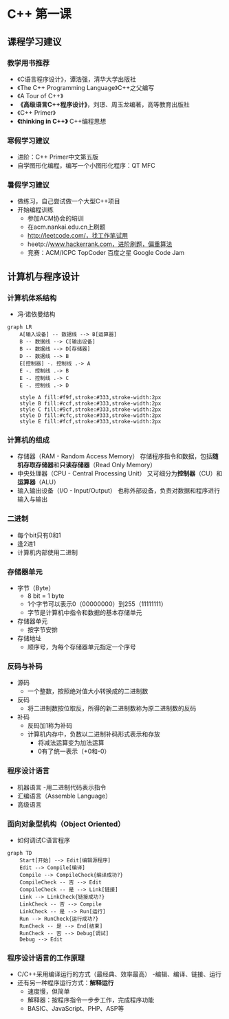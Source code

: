 # C++ 第一课
## 课程学习建议
### 教学用书推荐
- 《C语言程序设计》，谭浩强，清华大学出版社
- 《The C++ Programming Language》C++之父编写
- 《A Tour of C++》
- **《高级语言C++程序设计》**，刘璟、周玉龙编著，高等教育出版社
- 《C++ Primer》
- **《thinking in C++》** C++编程思想
### 寒假学习建议
  - 进阶：C++ Primer中文第五版
  - 自学图形化编程，编写一个小图形化程序：QT MFC
### 暑假学习建议
- 做练习，自己尝试做一个大型C++项目
- 开始编程训练
    - 参加ACM协会的培训
    - 在acm.nankai.edu.cn上刷题
    - http://leetcode.com/，找工作笔试用
    - heetp://www.hackerrank.com，进阶刷题，偏重算法
    - 竞赛：ACM/ICPC TopCoder 百度之星 Google Code Jam
## 计算机与程序设计
### 计算机体系结构
- 冯·诺依曼结构
```mermaid  
graph LR
    A[输入设备] -- 数据线 --> B[运算器]
    B -- 数据线 --> C[输出设备]
    B -- 数据线 --> D[存储器]
    D -- 数据线 --> B
    E[控制器] -. 控制线 .-> A
    E -. 控制线 .-> B
    E -. 控制线 .-> C
    E -. 控制线 .-> D
    
    style A fill:#f9f,stroke:#333,stroke-width:2px
    style B fill:#ccf,stroke:#333,stroke-width:2px
    style C fill:#9cf,stroke:#333,stroke-width:2px
    style D fill:#cfc,stroke:#333,stroke-width:2px
    style E fill:#fcf,stroke:#333,stroke-width:2px
```
### 计算机的组成
- 存储器（RAM - Random Access Memory）
  存储程序指令和数据，包括**随机存取存储器**和**只读存储器**（Read Only Memory）
- 中央处理器（CPU - Central Processing Unit）
  又可细分为**控制器**（CU）和**运算器**（ALU）
- 输入输出设备（I/O - Input/Output）
  也称外部设备，负责对数据和程序进行输入与输出

### 二进制
- 每个bit只有0和1
- 逢2进1
- 计算机内部使用二进制

### 存储器单元
- 字节（Byte）
  - 8 bit = 1 byte
  - 1个字节可以表示0（00000000）到255（11111111）
  - 字节是计算机中指令和数据的基本存储单元
- 存储器单元
  - 按字节安排
- 存储地址
  - 顺序号，为每个存储器单元指定一个序号

### 反码与补码
- 源码
  - 一个整数，按照绝对值大小转换成的二进制数
- 反码
  - 将二进制数按位取反，所得的新二进制数称为原二进制数的反码
- 补码
  - 反码加1称为补码
  - 计算机内存中，负数以二进制补码形式表示和存放
    - 将减法运算变为加法运算
    - 0有了统一表示（+0和-0）

### 程序设计语言
- 机器语言
  -用二进制代码表示指令
- 汇编语言（Assemble Language）
- 高级语言

### 面向对象型机构（Object Oriented）
- 如何调试C语言程序
```mermaid
graph TD
    Start[开始] --> Edit[编辑源程序]
    Edit --> Compile[编译]
    Compile --> CompileCheck{编译成功?}
    CompileCheck -- 否 --> Edit
    CompileCheck -- 是 --> Link[链接]
    Link --> LinkCheck{链接成功?}
    LinkCheck -- 否 --> Compile
    LinkCheck -- 是 --> Run[运行]
    Run --> RunCheck{运行成功?}
    RunCheck -- 是 --> End[结束]
    RunCheck -- 否 --> Debug[调试]
    Debug --> Edit
```

### 程序设计语言的工作原理
- C/C++采用编译运行的方式（最经典、效率最高）
  -编辑、编译、链接、运行
- 还有另一种程序运行方式：**解释运行**
  - 速度慢，但简单
  - 解释器：按程序指令一步步工作，完成程序功能
  - BASIC、JavaScript、PHP、ASP等
